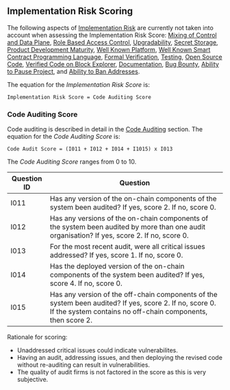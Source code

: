 ## Implementation Risk Scoring

The following aspects of [Implementation Risk](../20categories/30implementation/protocol-implementation-risk.md#protocol-implementation-risk) are currently not taken into account when assessing the Implementation Risk Score: 
[Mixing of Control and Data Plane](../20categories/30implementation/mixing-control-data-flow.md), 
[Role Based Access Control](../20categories/30implementation/access-control.md),
[Upgradability](../20categories/30implementation/upgrade.md),
[Secret Storage](../20categories/30implementation/secret-storage.md),
[Product Development Maturity](../20categories/30implementation/maturity.md),
[Well Known Platform](../20categories/30implementation/known-platform.md),
[Well Known Smart Contract Programming Language](../20categories/30implementation/known-language.md),
[Formal Verification](../20categories/30implementation/formal-verification.md),
[Testing](../20categories/30implementation/testing.md),
[Open Source Code](../20categories/30implementation/open-source.md),
[Verified Code on Block Explorer](../20categories/30implementation/verified-code.md),
[Documentation](../20categories/30implementation/documentation.md),
[Bug Bounty](../20categories/30implementation/bug-bounty.md),
[Ability to Pause Project](../20categories/30implementation/pause.md),
and 
[Ability to Ban Addresses](../20categories/30implementation/ban-address.md).


The equation for the *Implementation Risk Score* is:

```
Implementation Risk Score = Code Auditing Score
```

### Code Auditing Score
Code auditing is described in detail in the [Code Auditing](../20categories/30implementation/audit.md) section. The equation for the *Code Auditing Score* is:

```
Code Audit Score = (I011 + I012 + I014 + I1015) x I013
```

The *Code Auditing Score* ranges from 0 to 10.


|Question ID  | Question                     |
|-------------|------------------------------|
| I011        | Has any version of the on-chain components of the system been audited? If yes, score 2. If no, score 0. |
| I012        | Has any versions of the on-chain components of the system been audited by more than one audit organisation? If yes, score 2. If no, score 0. |
| I013        | For the most recent audit, were all critical issues addressed? If yes, score 1. If no, score 0. |
| I014        | Has the deployed version of the on-chain components of the system been audited? If yes, score 4. If no, score 0. |
| I015        | Has any version of the off-chain components of the system been audited? If yes, score 2. If no, score 0. If the system contains no off-chain components, then score 2. |

Rationale for scoring:

* Unaddressed critical issues could indicate vulnerabilites.
* Having an audit, addressing issues, and then deploying the revised code without re-auditing can result in vulnerabilities.
* The quality of audit firms is not factored in the score as this is very subjective. 

